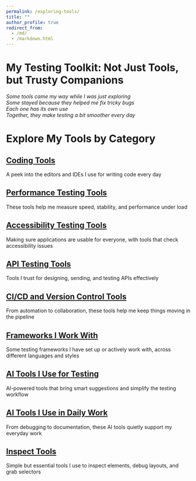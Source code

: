 ```yaml
---
permalink: /exploring-tools/
title: ""
author_profile: true
redirect_from: 
  - /md/
  - /markdown.html
---
```


# My Testing Toolkit: Not Just Tools, but Trusty Companions

*Some tools came my way while I was just exploring  
Some stayed because they helped me fix tricky bugs  
Each one has its own use  
Together, they make testing a bit smoother every day*

# Explore My Tools by Category

## [Coding Tools](/exploring-tools/coding-tools)  
A peek into the editors and IDEs I use for writing code every day  

## [Performance Testing Tools](/exploring-tools/performance-testing-tools)  
These tools help me measure speed, stability, and performance under load  

## [Accessibility Testing Tools](/exploring-tools/accessibility-testing)  
Making sure applications are usable for everyone, with tools that check accessibility issues  

## [API Testing Tools](/exploring-tools/api-tools)  
Tools I trust for designing, sending, and testing APIs effectively  

## [CI/CD and Version Control Tools](/exploring-tools/ci-d-tools)  
From automation to collaboration, these tools help me keep things moving in the pipeline  

## [Frameworks I Work With](/exploring-tools/frameworks)  
Some testing frameworks I have set up or actively work with, across different languages and styles  

## [AI Tools I Use for Testing](/exploring-tools/ai-testing-tools)  
AI-powered tools that bring smart suggestions and simplify the testing workflow  

## [AI Tools I Use in Daily Work](/exploring-tools/daily-ai-tools)  
From debugging to documentation, these AI tools quietly support my everyday work  

## [Inspect Tools](/exploring-tools/inspect-tools)  
Simple but essential tools I use to inspect elements, debug layouts, and grab selectors
